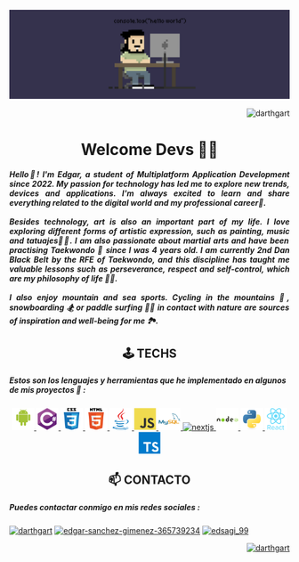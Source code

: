 <img src="banner_dg.jpg"></img>
<p align="right"> <img src="https://komarev.com/ghpvc/?username=darthgart&label=Profile%20views&color=0e75b6&style=flat" alt="darthgart" /> </p>
<h1 align="center">Welcome Devs 🙋‍♂️ </h1>
<h5 align="justify">Hello👋! I'm Edgar, a student of Multiplatform Application Development since 2022. My passion for technology has led me to explore new trends, devices and applications. I'm always excited to learn and share everything related to the digital world and my professional career👾.
<br></br>
Besides technology, art is also an important part of my life. I love exploring different forms of artistic expression, such as painting, music and tatuajes👨‍🎨. I am also passionate about martial arts and have been practising Taekwondo 🥋 since I was 4 years old. I am currently 2nd Dan Black Belt by the RFE of Taekwondo, and this discipline has taught me valuable lessons such as perseverance, respect and self-control, which are my philosophy of life 🧘‍♂️.
<br></br>
I also enjoy mountain and sea sports. Cycling in the mountains 🚵, snowboarding 🏂 or paddle surfing 🏄‍♂️ in contact with nature are sources of inspiration and well-being for me 🏞️.
</h5>
<h2 align="center"> 🕹️ TECHS </h2>
<h5 align="left">Estos son los lenguajes y herramientas que he implementado en algunos de mis proyectos 📲 :</h5>
<p align="center"> <a href="https://developer.android.com" target="_blank" rel="noreferrer"> <img src="https://raw.githubusercontent.com/devicons/devicon/master/icons/android/android-original-wordmark.svg" alt="android" width="40" height="40"/> </a> <a href="https://www.w3schools.com/cs/" target="_blank" rel="noreferrer"> <img src="https://raw.githubusercontent.com/devicons/devicon/master/icons/csharp/csharp-original.svg" alt="csharp" width="40" height="40"/> </a> <a href="https://www.w3schools.com/css/" target="_blank" rel="noreferrer"> <img src="https://raw.githubusercontent.com/devicons/devicon/master/icons/css3/css3-original-wordmark.svg" alt="css3" width="40" height="40"/> </a> <a href="https://www.w3.org/html/" target="_blank" rel="noreferrer"> <img src="https://raw.githubusercontent.com/devicons/devicon/master/icons/html5/html5-original-wordmark.svg" alt="html5" width="40" height="40"/> </a> <a href="https://www.java.com" target="_blank" rel="noreferrer"> <img src="https://raw.githubusercontent.com/devicons/devicon/master/icons/java/java-original.svg" alt="java" width="40" height="40"/> </a> <a href="https://developer.mozilla.org/en-US/docs/Web/JavaScript" target="_blank" rel="noreferrer"> <img src="https://raw.githubusercontent.com/devicons/devicon/master/icons/javascript/javascript-original.svg" alt="javascript" width="40" height="40"/> </a> <a href="https://www.mysql.com/" target="_blank" rel="noreferrer"> <img src="https://raw.githubusercontent.com/devicons/devicon/master/icons/mysql/mysql-original-wordmark.svg" alt="mysql" width="40" height="40"/> </a> <a href="https://nextjs.org/" target="_blank" rel="noreferrer"> <img src="https://cdn.worldvectorlogo.com/logos/nextjs-2.svg" alt="nextjs" width="40" height="40"/> </a> <a href="https://nodejs.org" target="_blank" rel="noreferrer"> <img src="https://raw.githubusercontent.com/devicons/devicon/master/icons/nodejs/nodejs-original-wordmark.svg" alt="nodejs" width="40" height="40"/> </a> <a href="https://www.python.org" target="_blank" rel="noreferrer"> <img src="https://raw.githubusercontent.com/devicons/devicon/master/icons/python/python-original.svg" alt="python" width="40" height="40"/> </a> <a href="https://reactjs.org/" target="_blank" rel="noreferrer"> <img src="https://raw.githubusercontent.com/devicons/devicon/master/icons/react/react-original-wordmark.svg" alt="react" width="40" height="40"/> </a> <a href="https://www.typescriptlang.org/" target="_blank" rel="noreferrer"> <img src="https://raw.githubusercontent.com/devicons/devicon/master/icons/typescript/typescript-original.svg" alt="typescript" width="40" height="40"/> </a> </p>

<h2 align="center"> 📫 CONTACTO </h2>
<h5 align="left">Puedes contactar conmigo en mis redes sociales : </h5>
<p align="left">
<a href="https://twitter.com/darthgart" target="blank"><img align="center" src="https://raw.githubusercontent.com/rahuldkjain/github-profile-readme-generator/master/src/images/icons/Social/twitter.svg" alt="darthgart" height="30" width="40" /></a>
<a href="https://linkedin.com/in/edgar-sanchez-gimenez-365739234" target="blank"><img align="center" src="https://raw.githubusercontent.com/rahuldkjain/github-profile-readme-generator/master/src/images/icons/Social/linked-in-alt.svg" alt="edgar-sanchez-gimenez-365739234" height="30" width="40" /></a>
<a href="https://instagram.com/edsagi_99" target="blank"><img align="center" src="https://raw.githubusercontent.com/rahuldkjain/github-profile-readme-generator/master/src/images/icons/Social/instagram.svg" alt="edsagi_99" height="30" width="40" /></a>
</p>

<p align="right"> <a href="https://twitter.com/darthgart" target="blank"><img src="https://img.shields.io/twitter/follow/darthgart?logo=twitter&style=for-the-badge" alt="darthgart" /></a> </p>


